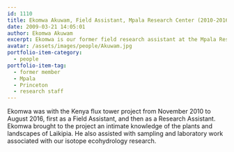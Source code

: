```yaml
---
id: 1110
title: Ekomwa Akuwam, Field Assistant, Mpala Research Center (2010-2016)
date: 2009-03-21 14:05:01
author: Ekomwa Akuwam
excerpt: Ekomwa is our former field research assistant at the Mpala Research Center
avatar: /assets/images/people/Akuwam.jpg
portfolio-item-category:
  - people
portfolio-item-tag:
  - former member
  - Mpala
  - Princeton
  - research staff
---
```

Ekomwa was with the Kenya flux tower project from November 2010 to August 2016, first as a Field Assistant, and then as a Research Assistant. Ekomwa brought to the project an intimate knowledge of the plants and landscapes of Laikipia. He also assisted with sampling and laboratory work associated with our isotope ecohydrology research.